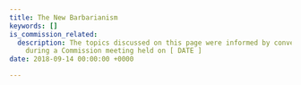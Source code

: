 ```yaml
---
title: The New Barbarianism
keywords: []
is_commission_related:
  description: The topics discussed on this page were informed by conversations held
    during a Commission meeting held on [ DATE ]
date: 2018-09-14 00:00:00 +0000

---
```

